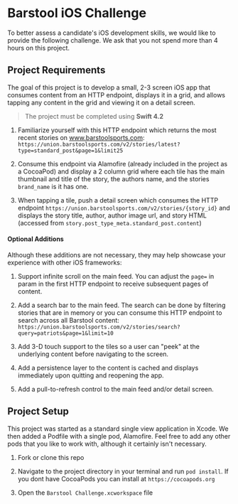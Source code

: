 # Barstool iOS Challenge

To better assess a candidate's iOS development skills, we would like to provide the following challenge. We ask that you not spend more than 4 hours on this project.

## Project Requirements

The goal of this project is to develop a small, 2-3 screen iOS app that consumes content from an HTTP endpoint, displays it in a grid, and allows tapping any content in the grid and viewing it on a detail screen.

> The project must be completed using **Swift 4.2**

1. Familiarize yourself with this HTTP endpoint which returns the most recent stories on www.barstoolsports.com: `https://union.barstoolsports.com/v2/stories/latest?type=standard_post&page=1&limit25`

2. Consume this endpoint via Alamofire (already included in the project as a CocoaPod) and display a 2 column grid where each tile has the main thumbnail and title of the story, the authors name, and the stories `brand_name` is it has one.

3. When tapping a tile, push a detail screen which consumes the HTTP endpoint `https://union.barstoolsports.com/v2/stories/{story_id}` and displays the story title, author, author image url, and story HTML (accessed from `story.post_type_meta.standard_post.content`)

#### Optional Additions

Although these additions are not necessary, they may help showcase your experience with other iOS frameworks:

1. Support infinite scroll on the main feed. You can adjust the `page=` in param in the first HTTP endpoint to receive subsequent pages of content.

2. Add a search bar to the main feed. The search can be done by filtering stories that are in memory or you can consume this HTTP endpoint to search across all Barstool content: `https://union.barstoolsports.com/v2/stories/search?query=patriots&page=1&limit=10`

3. Add 3-D touch support to the tiles so a user can "peek" at the underlying content before navigating to the screen.

4. Add a persistence layer to the content is cached and displays immediately upon quitting and reopening the app.

5. Add a pull-to-refresh control to the main feed and/or detail screen.

## Project Setup

This project was started as a standard single view application in Xcode. We then added a Podfile with a single pod, Alamofire. Feel free to add any other pods that you like to work with, although it certainly isn't necessary.

1. Fork or clone this repo

2. Navigate to the project directory in your terminal and run `pod install`. If you dont have CocoaPods you can install at `https://cocoapods.org`

3. Open the `Barstool Challenge.xcworkspace` file
